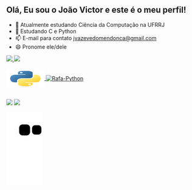 ## Olá, Eu sou o João Victor e este é o meu perfil!
- 🔭 Atualmente estudando Ciência da Computação na UFRRJ
- 🌱 Estudando C e Python
- 📫 E-mail para contato jvazevedomendonca@gmail.com
- 😄 Pronome ele/dele
<div>
  <a href="https://github.com/JoaoVictorAZ">
  <img height="180em" src="https://github-readme-stats.vercel.app/api?username=JoaoVictorAZ&show_icons=true&theme=github_dark&include_all_commits=true&count_private=true"/>
  <img height="180em" src="https://github-readme-stats.vercel.app/api/top-langs/?username=JoaoVictorAZ&layout=compact&langs_count=16&theme=github_dark"/>
</div>
  
<div style="display: inline_block"><br>
  <img align="center" alt="Rafa-Python" height="50" width="100" src="https://raw.githubusercontent.com/devicons/devicon/master/icons/python/python-original.svg">
  <img align="center" alt="Rafa-Python" height="50" width="100" src="https://cdn.jsdelivr.net/gh/devicons/devicon/icons/c/c-plain.svg" />
</div>
  
  ##
  
 <div>
   <a href = "mailto:jvazevedomendonca@gmail.com"><img src="https://img.shields.io/badge/-Gmail-%23333?style=for-the-badge&logo=gmail&logoColor=red" target="_blank"></a>
 <a href="https://www.linkedin.com/in/jo%C3%A3ovictorazevedomendon%C3%A7a/" target="_blank"><img src="https://img.shields.io/badge/-LinkedIn-%230077B5?style=for-the-badge&logo=linkedin&logoColor=darkblue" target="_blank"></a> 
 
  ![Snake animation](https://github.com/JoaoVictorAZ/JoaoVictorAZ/blob/output/github-contribution-grid-snake.svg)
 
</div>

  
  
  

